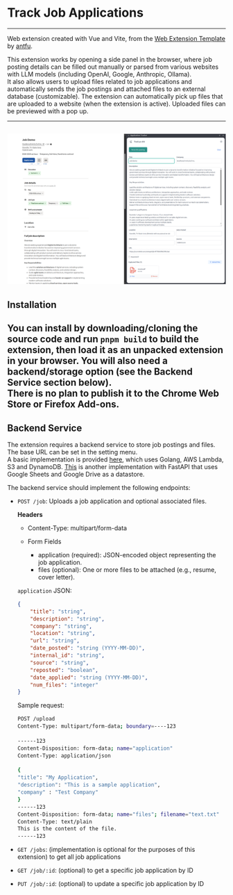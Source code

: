 # Track Job Applications

---------------------------
Web extension created with Vue and Vite, from
the [Web Extension Template](https://github.com/anthttps://github.com/antfu-collective/vitesse-webext)
by [antfu](https://github.com/antfu).

This extension works by opening a side panel in the browser, where job posting details can be filled out manually or
parsed from various websites with LLM models (including OpenAI, Google, Anthropic, Ollama). \
It also allows users to
upload files related to job applications and
automatically sends the job postings and attached files to an external database (customizable).
The extension can automatically pick up files that are uploaded to a website (when the extension is active).
Uploaded files can be previewed with a pop up.


----------------
![demo](./assets/img.png)
----------------

## Installation

You can install by downloading/cloning the source code and run `pnpm build` to build the extension, then load it as an
unpacked extension in your browser. You will also need a backend/storage option (see the Backend Service section
below).\
There is no plan to publish it to the Chrome Web Store or Firefox Add-ons.
----------------

## Backend Service

The extension requires a backend service to store job postings and files. The base URL can be set in the setting menu.\
A basic implementation is provided [here](https://github.com/mac-op/job-tracker-backend), which uses Golang, AWS Lambda,
S3 and DynamoDB. [This](https://github.com/mac-op/job-tracker-sheets) is another implementation with FastAPI that uses
Google Sheets and Google Drive as a datastore.

The backend service should implement the following endpoints:

- `POST /job`: Uploads a job application and optional associated files.

  **Headers**
    - Content-Type: multipart/form-data

    - Form Fields
        - application (required): JSON-encoded object representing the job application.
        - files (optional): One or more files to be attached (e.g., resume, cover letter).

  `application` JSON:

  ```json
  {
      "title": "string",
      "description": "string",
      "company": "string",
      "location": "string",
      "url": "string",
      "date_posted": "string (YYYY-MM-DD)",
      "internal_id": "string",
      "source": "string",
      "reposted": "boolean",
      "date_applied": "string (YYYY-MM-DD)",
      "num_files": "integer"
  }
  ```
  Sample request:
  ```bash
  POST /upload
  Content-Type: multipart/form-data; boundary=----123
  
  ------123
  Content-Disposition: form-data; name="application"
  Content-Type: application/json
  
  {
  "title": "My Application",
  "description": "This is a sample application",
  "company" : "Test Company"
  }
  ------123
  Content-Disposition: form-data; name="files"; filename="text.txt"
  Content-Type: text/plain
  This is the content of the file.
  ------123
  ```
- `GET /jobs`: (implementation is optional for the purposes of this extension) to get all job applications
- `GET /job/:id`: (optional) to get a specific job application by ID
- `PUT /job/:id`: (optional) to update a specific job application by ID